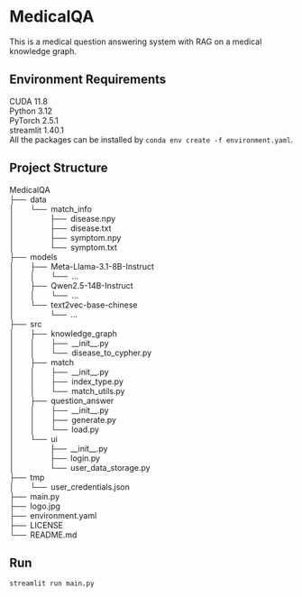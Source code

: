 # MedicalQA
This is a medical question answering system with RAG on a medical knowledge graph.

## Environment Requirements
CUDA 11.8  
Python 3.12  
PyTorch 2.5.1  
streamlit 1.40.1  
All the packages can be installed by `conda env create -f environment.yaml`.

## Project Structure
MedicalQA  
├──&ensp;data  
│&ensp;&ensp;&ensp;&ensp;└──&ensp;match_info  
│&ensp;&ensp;&ensp;&ensp;&ensp;&ensp;&ensp;&ensp;&ensp;├──&ensp;disease.npy  
│&ensp;&ensp;&ensp;&ensp;&ensp;&ensp;&ensp;&ensp;&ensp;├──&ensp;disease.txt  
│&ensp;&ensp;&ensp;&ensp;&ensp;&ensp;&ensp;&ensp;&ensp;├──&ensp;symptom.npy  
│&ensp;&ensp;&ensp;&ensp;&ensp;&ensp;&ensp;&ensp;&ensp;└──&ensp;symptom.txt  
├──&ensp;models  
│&ensp;&ensp;&ensp;&ensp;├──&ensp;Meta-Llama-3.1-8B-Instruct  
│&ensp;&ensp;&ensp;&ensp;│&ensp;&ensp;&ensp;&ensp;└──&ensp;...  
│&ensp;&ensp;&ensp;&ensp;├──&ensp;Qwen2.5-14B-Instruct  
│&ensp;&ensp;&ensp;&ensp;│&ensp;&ensp;&ensp;&ensp;└──&ensp;...  
│&ensp;&ensp;&ensp;&ensp;└──&ensp;text2vec-base-chinese  
│&ensp;&ensp;&ensp;&ensp;&ensp;&ensp;&ensp;&ensp;&ensp;└──&ensp;...  
├──&ensp;src  
│&ensp;&ensp;&ensp;&ensp;├──&ensp;knowledge_graph  
│&ensp;&ensp;&ensp;&ensp;│&ensp;&ensp;&ensp;&ensp;├──&ensp;\_\_init\_\_.py  
│&ensp;&ensp;&ensp;&ensp;│&ensp;&ensp;&ensp;&ensp;└──&ensp;disease_to_cypher.py  
│&ensp;&ensp;&ensp;&ensp;├──&ensp;match  
│&ensp;&ensp;&ensp;&ensp;│&ensp;&ensp;&ensp;&ensp;├──&ensp;\_\_init\_\_.py  
│&ensp;&ensp;&ensp;&ensp;│&ensp;&ensp;&ensp;&ensp;├──&ensp;index_type.py  
│&ensp;&ensp;&ensp;&ensp;│&ensp;&ensp;&ensp;&ensp;└──&ensp;match_utils.py  
│&ensp;&ensp;&ensp;&ensp;├──&ensp;question_answer  
│&ensp;&ensp;&ensp;&ensp;│&ensp;&ensp;&ensp;&ensp;├──&ensp;\_\_init\_\_.py  
│&ensp;&ensp;&ensp;&ensp;│&ensp;&ensp;&ensp;&ensp;├──&ensp;generate.py  
│&ensp;&ensp;&ensp;&ensp;│&ensp;&ensp;&ensp;&ensp;└──&ensp;load.py  
│&ensp;&ensp;&ensp;&ensp;└──&ensp;ui  
│&ensp;&ensp;&ensp;&ensp;&ensp;&ensp;&ensp;&ensp;&ensp;├──&ensp;\_\_init\_\_.py  
│&ensp;&ensp;&ensp;&ensp;&ensp;&ensp;&ensp;&ensp;&ensp;├──&ensp;login.py  
│&ensp;&ensp;&ensp;&ensp;&ensp;&ensp;&ensp;&ensp;&ensp;└──&ensp;user_data_storage.py  
├──&ensp;tmp  
│&ensp;&ensp;&ensp;&ensp;└──&ensp;user_credentials.json  
├──&ensp;main.py  
├──&ensp;logo.jpg  
├──&ensp;environment.yaml  
├──&ensp;LICENSE  
└──&ensp;README.md  

## Run
`streamlit run main.py`